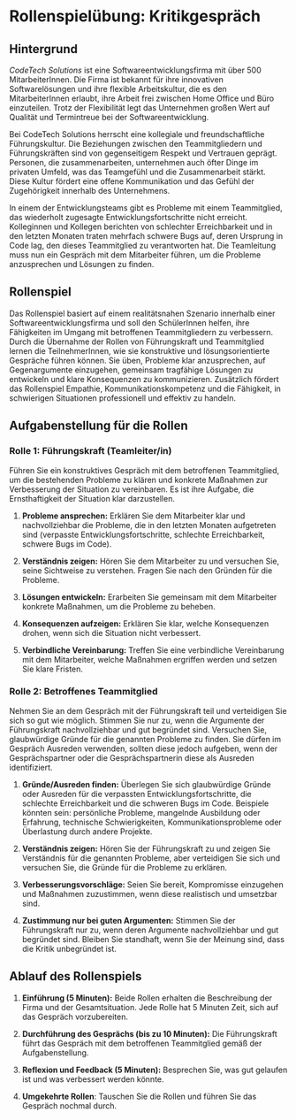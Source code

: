 # Rollenspielübung: Kritikgespräch

## Hintergrund

*CodeTech Solutions* ist eine Softwareentwicklungsfirma mit über 500 MitarbeiterInnen. Die Firma ist bekannt für ihre innovativen Softwarelösungen und ihre flexible Arbeitskultur, die es den MitarbeiterInnen erlaubt, ihre Arbeit frei zwischen Home Office und Büro einzuteilen. Trotz der Flexibilität legt das Unternehmen großen Wert auf Qualität und Termintreue bei der Softwareentwicklung.

Bei CodeTech Solutions herrscht eine kollegiale und freundschaftliche Führungskultur. Die Beziehungen zwischen den Teammitgliedern und Führungskräften sind von gegenseitigem Respekt und Vertrauen geprägt. Personen, die zusammenarbeiten, unternehmen auch öfter Dinge im privaten Umfeld, was das Teamgefühl und die Zusammenarbeit stärkt. Diese Kultur fördert eine offene Kommunikation und das Gefühl der Zugehörigkeit innerhalb des Unternehmens.

In einem der Entwicklungsteams gibt es Probleme mit einem Teammitglied, das wiederholt zugesagte Entwicklungsfortschritte nicht erreicht. Kolleginnen und Kollegen berichten von schlechter Erreichbarkeit und in den letzten Monaten traten mehrfach schwere Bugs auf, deren Ursprung in Code lag, den dieses Teammitglied zu verantworten hat. Die Teamleitung muss nun ein Gespräch mit dem Mitarbeiter führen, um die Probleme anzusprechen und Lösungen zu finden.

## Rollenspiel

Das Rollenspiel basiert auf einem realitätsnahen Szenario innerhalb einer Softwareentwicklungsfirma und soll den SchülerInnen helfen, ihre Fähigkeiten im Umgang mit betroffenen Teammitgliedern zu verbessern. Durch die Übernahme der Rollen von Führungskraft und Teammitglied lernen die TeilnehmerInnen, wie sie konstruktive und lösungsorientierte Gespräche führen können. Sie üben, Probleme klar anzusprechen, auf Gegenargumente einzugehen, gemeinsam tragfähige Lösungen zu entwickeln und klare Konsequenzen zu kommunizieren. Zusätzlich fördert das Rollenspiel Empathie, Kommunikationskompetenz und die Fähigkeit, in schwierigen Situationen professionell und effektiv zu handeln.

## Aufgabenstellung für die Rollen

### Rolle 1: Führungskraft (Teamleiter/in)

Führen Sie ein konstruktives Gespräch mit dem betroffenen Teammitglied, um die bestehenden Probleme zu klären und konkrete Maßnahmen zur Verbesserung der Situation zu vereinbaren. Es ist ihre Aufgabe, die Ernsthaftigkeit der Situation klar darzustellen.

1. **Probleme ansprechen:** Erklären Sie dem Mitarbeiter klar und nachvollziehbar die Probleme, die in den letzten Monaten aufgetreten sind (verpasste Entwicklungsfortschritte, schlechte Erreichbarkeit, schwere Bugs im Code).

2. **Verständnis zeigen:** Hören Sie dem Mitarbeiter zu und versuchen Sie, seine Sichtweise zu verstehen. Fragen Sie nach den Gründen für die Probleme.

3. **Lösungen entwickeln:** Erarbeiten Sie gemeinsam mit dem Mitarbeiter konkrete Maßnahmen, um die Probleme zu beheben.

4. **Konsequenzen aufzeigen:** Erklären Sie klar, welche Konsequenzen drohen, wenn sich die Situation nicht verbessert.

5. **Verbindliche Vereinbarung:** Treffen Sie eine verbindliche Vereinbarung mit dem Mitarbeiter, welche Maßnahmen ergriffen werden und setzen Sie klare Fristen.

### Rolle 2: Betroffenes Teammitglied

Nehmen Sie an dem Gespräch mit der Führungskraft teil und verteidigen Sie sich so gut wie möglich. Stimmen Sie nur zu, wenn die Argumente der Führungskraft nachvollziehbar und gut begründet sind. Versuchen Sie, glaubwürdige Gründe für die genannten Probleme zu finden. Sie dürfen im Gespräch Ausreden verwenden, sollten diese jedoch aufgeben, wenn der Gesprächspartner oder die Gesprächspartnerin diese als Ausreden identifiziert.

1. **Gründe/Ausreden finden:** Überlegen Sie sich glaubwürdige Gründe oder Ausreden für die verpassten Entwicklungsfortschritte, die schlechte Erreichbarkeit und die schweren Bugs im Code. Beispiele könnten sein: persönliche Probleme, mangelnde Ausbildung oder Erfahrung, technische Schwierigkeiten, Kommunikationsprobleme oder Überlastung durch andere Projekte.

2. **Verständnis zeigen:** Hören Sie der Führungskraft zu und zeigen Sie Verständnis für die genannten Probleme, aber verteidigen Sie sich und versuchen Sie, die Gründe für die Probleme zu erklären.

3. **Verbesserungsvorschläge:** Seien Sie bereit, Kompromisse einzugehen und Maßnahmen zuzustimmen, wenn diese realistisch und umsetzbar sind.

4. **Zustimmung nur bei guten Argumenten:** Stimmen Sie der Führungskraft nur zu, wenn deren Argumente nachvollziehbar und gut begründet sind. Bleiben Sie standhaft, wenn Sie der Meinung sind, dass die Kritik unbegründet ist.

## Ablauf des Rollenspiels

1. **Einführung (5 Minuten):** Beide Rollen erhalten die Beschreibung der Firma und der Gesamtsituation. Jede Rolle hat 5 Minuten Zeit, sich auf das Gespräch vorzubereiten.

2. **Durchführung des Gesprächs (bis zu 10 Minuten):** Die Führungskraft führt das Gespräch mit dem betroffenen Teammitglied gemäß der Aufgabenstellung.

3. **Reflexion und Feedback (5 Minuten):** Besprechen Sie, was gut gelaufen ist und was verbessert werden könnte.

4. **Umgekehrte Rollen**: Tauschen Sie die Rollen und führen Sie das Gespräch nochmal durch.
